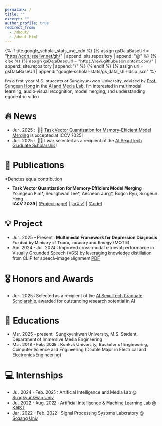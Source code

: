 ```yaml
---
permalink: /
title: ""
excerpt: ""
author_profile: true
redirect_from: 
  - /about/
  - /about.html
---
```


{% if site.google_scholar_stats_use_cdn %}
{% assign gsDataBaseUrl = "https://cdn.jsdelivr.net/gh/" | append: site.repository | append: "@" %}
{% else %}
{% assign gsDataBaseUrl = "https://raw.githubusercontent.com/" | append: site.repository | append: "/" %}
{% endif %}
{% assign url = gsDataBaseUrl | append: "google-scholar-stats/gs_data_shieldsio.json" %}

<span class='anchor' id='about-me'></span>

I’m a first-year M.S. students at Sungkyunkwan University, advised by [Prof. Sungeun Hong](https://www.csehong.com/) in the [AI and Media Lab](https://aim.skku.edu/home). I’m interested in multimodal learning, audio-visual recognition, model merging, and understanding egocentric video

# 🔥 News
- Jun. 2025 : &nbsp;🎉🎉 [Task Vector Quantization for Memory-Efficient Model Merging](https://aim-skku.github.io/TVQ/) is accepted at ICCV 2025! 
- Jun. 2025 : &nbsp;🎉🎉 I was selected as a recipient of the [AI SeoulTech Graduate Scholarship](https://www.hissf.or.kr/programs/user/news/ssfnews/read.asp?gbn_no=&idx=3952&pageno=&searchType=&searchVal=)!

# 📝 Publications 
*Denotes equal contribution

- **Task Vector Quantization for Memory-Efficient Model Merging**  
  Youngeun Kim\*, Seunghwan Lee\*, Aecheon Jung\*, Bogon Ryu, Sungeun Hong  
  **ICCV 2025** | [[Project page](https://aim-skku.github.io/TVQ/)] | [[arXiv](https://arxiv.org/pdf/2503.06921)] | [[Code](https://github.com/AIM-SKKU/TVQ)]

# 💡 Project
- Jun. 2025 – Present : **Multimodal Framework for Depression Diagnosis**  
  Funded by Ministry of Trade, Industry and Energy (MOTIE)
- Apr. 2024 - Jul. 2024 : Improved cross-modal retrieval performance in Visually Grounded Speech (VGS) by leveraging knowledge distillation from CLIP for speech–image alignment [PDF](images/Knowledge_Transfer_from_CLIP_to_VGS.pdf)

# 🎖 Honors and Awards
- Jun. 2025 : Selected as a recipient of the [AI SeoulTech Graduate Scholarship](https://www.hissf.or.kr/home/kor/M025378985/board.do?deleteAt=N&act=detail&idx=cb00d1a0008a85e71a41b8741facbffe51c63678bfff063e79197b92ae41a0c8&searchValue1=0&searchKeyword=&pageIndex=3), awarded for outstanding research potential in AI

# 📖 Educations
- Mar. 2025 - present : Sungkyunkwan University, M.S. Student, Department of Immersive Media Engineering
- Mar. 2018 - Feb. 2025 : Konkuk University, Bachelor of Engineering, Computer Science and Engineering (Double Major in Electrical and Electronics Engineering)

# 💻 Internships
- Jul. 2024 - Feb. 2025 : Artificial Intelligence and Media Lab @ [Sungkyunkwan Univ](https://aim.skku.edu/home)
- Jul. 2022 - Aug. 2022 : Artificial Intelligence & Machine Learning Lab @ [KAIST](https://sanctusfactory.com/u-aim/)
- Jan. 2022 - Feb. 2022 : Signal Processing Systems Laboratory @ [Sogang Univ](https://sc.sogang.ac.kr/heart/2139.html)
